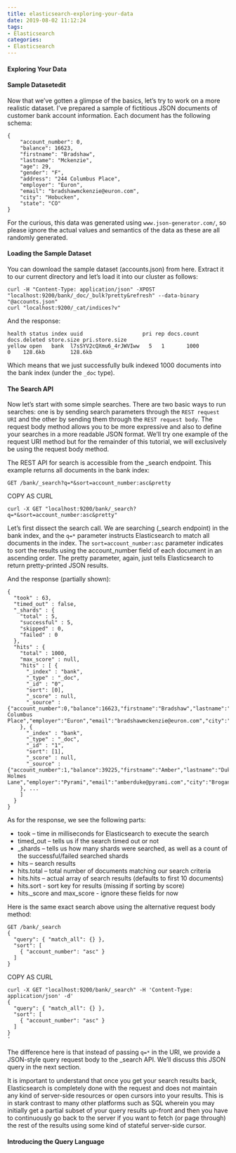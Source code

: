 ```yaml
---
title: elasticsearch-exploring-your-data
date: 2019-08-02 11:12:24
tags:
- Elasticsearch
categories:
- Elasticsearch
---
```

#### Exploring Your Data

#### Sample Datasetedit
Now that we’ve gotten a glimpse of the basics, let’s try to work on a more realistic dataset. 
I’ve prepared a sample of fictitious JSON documents of customer bank account information. 
Each document has the following schema:
```text
{
    "account_number": 0,
    "balance": 16623,
    "firstname": "Bradshaw",
    "lastname": "Mckenzie",
    "age": 29,
    "gender": "F",
    "address": "244 Columbus Place",
    "employer": "Euron",
    "email": "bradshawmckenzie@euron.com",
    "city": "Hobucken",
    "state": "CO"
}
```

For the curious, this data was generated using `www.json-generator.com/`, 
so please ignore the actual values and semantics of the data as these are all randomly generated.


#### Loading the Sample Dataset
You can download the sample dataset (accounts.json) from here. 
Extract it to our current directory and let’s load it into our cluster as follows:
```text
curl -H "Content-Type: application/json" -XPOST "localhost:9200/bank/_doc/_bulk?pretty&refresh" --data-binary "@accounts.json"
curl "localhost:9200/_cat/indices?v"
```

And the response:
```text
health status index uuid                   pri rep docs.count docs.deleted store.size pri.store.size
yellow open   bank  l7sSYV2cQXmu6_4rJWVIww   5   1       1000            0    128.6kb        128.6kb
```
Which means that we just successfully bulk indexed 1000 documents into the bank index (under the `_doc` type).


#### The Search API
Now let’s start with some simple searches. There are two basic ways to run searches: 
one is by sending search parameters through the `REST request URI` and the other by sending them through the `REST request body`. 
The request body method allows you to be more expressive and also to define your searches in a more readable JSON format. 
We’ll try one example of the request URI method but for the remainder of this tutorial, 
we will exclusively be using the request body method.


The REST API for search is accessible from the _search endpoint. 
This example returns all documents in the bank index:

```text
GET /bank/_search?q=*&sort=account_number:asc&pretty
```
COPY AS CURL
```text
curl -X GET "localhost:9200/bank/_search?q=*&sort=account_number:asc&pretty"
```
Let’s first dissect the search call. We are searching (_search endpoint) in the bank index, 
and the `q=*` parameter instructs Elasticsearch to match all documents in the index. 
The `sort=account_number:asc` parameter indicates to sort the results using the account_number field of each document in an ascending order. 
The pretty parameter, again, just tells Elasticsearch to return pretty-printed JSON results.

And the response (partially shown):

```text
{
  "took" : 63,
  "timed_out" : false,
  "_shards" : {
    "total" : 5,
    "successful" : 5,
    "skipped" : 0,
    "failed" : 0
  },
  "hits" : {
    "total" : 1000,
    "max_score" : null,
    "hits" : [ {
      "_index" : "bank",
      "_type" : "_doc",
      "_id" : "0",
      "sort": [0],
      "_score" : null,
      "_source" : {"account_number":0,"balance":16623,"firstname":"Bradshaw","lastname":"Mckenzie","age":29,"gender":"F","address":"244 Columbus Place","employer":"Euron","email":"bradshawmckenzie@euron.com","city":"Hobucken","state":"CO"}
    }, {
      "_index" : "bank",
      "_type" : "_doc",
      "_id" : "1",
      "sort": [1],
      "_score" : null,
      "_source" : {"account_number":1,"balance":39225,"firstname":"Amber","lastname":"Duke","age":32,"gender":"M","address":"880 Holmes Lane","employer":"Pyrami","email":"amberduke@pyrami.com","city":"Brogan","state":"IL"}
    }, ...
    ]
  }
}
```

As for the response, we see the following parts:

- took – time in milliseconds for Elasticsearch to execute the search
- timed_out – tells us if the search timed out or not
- _shards – tells us how many shards were searched, as well as a count of the successful/failed searched shards
- hits – search results
- hits.total – total number of documents matching our search criteria
- hits.hits – actual array of search results (defaults to first 10 documents)
- hits.sort - sort key for results (missing if sorting by score)
- hits._score and max_score - ignore these fields for now


Here is the same exact search above using the alternative request body method:
```text
GET /bank/_search
{
  "query": { "match_all": {} },
  "sort": [
    { "account_number": "asc" }
  ]
}
```
COPY AS CURL
```text
curl -X GET "localhost:9200/bank/_search" -H 'Content-Type: application/json' -d'
{
  "query": { "match_all": {} },
  "sort": [
    { "account_number": "asc" }
  ]
}
'
```

The difference here is that instead of passing `q=*` in the URI, 
we provide a JSON-style query request body to the _search API. We’ll discuss this JSON query in the next section.

It is important to understand that once you get your search results back, 
Elasticsearch is completely done with the request and does not maintain any kind of server-side resources or open cursors into your results. 
This is in stark contrast to many other platforms such as SQL wherein 
you may initially get a partial subset of your query results up-front and then you have to continuously 
go back to the server if you want to fetch (or page through) the rest of the results using some kind of stateful server-side cursor.


#### Introducing the Query Language
